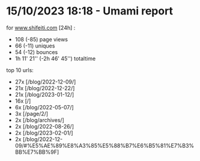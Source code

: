 # 15/10/2023 18:18 - Umami report
for www.shifeiti.com [24h] :

 - 108 (-85) page views
 - 66 (-11) uniques
 - 54 (-12) bounces
 - 1h 11' 21'' (-2h 46' 45'') totaltime


top 10 urls:
 - 27x [/blog/2022-12-09/]
 - 21x [/blog/2022-12-22/]
 - 21x [/blog/2023-01-12/]
 - 16x [/]
 - 6x [/blog/2022-05-07/]
 - 3x [/page/2/]
 - 2x [/blog/archives/]
 - 2x [/blog/2022-08-26/]
 - 2x [/blog/2023-02-01/]
 - 2x [/blog/2022-12-09/#%E5%AE%89%E8%A3%85%E5%88%B7%E6%B5%81%E7%B3%BB%E7%BB%9F]


